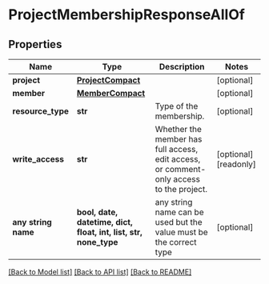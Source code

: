 # ProjectMembershipResponseAllOf


## Properties
Name | Type | Description | Notes
------------ | ------------- | ------------- | -------------
**project** | [**ProjectCompact**](ProjectCompact.md) |  | [optional] 
**member** | [**MemberCompact**](MemberCompact.md) |  | [optional] 
**resource_type** | **str** | Type of the membership. | [optional] 
**write_access** | **str** | Whether the member has full access, edit access, or comment-only access to the project. | [optional] [readonly] 
**any string name** | **bool, date, datetime, dict, float, int, list, str, none_type** | any string name can be used but the value must be the correct type | [optional]

[[Back to Model list]](../README.md#documentation-for-models) [[Back to API list]](../README.md#documentation-for-api-endpoints) [[Back to README]](../README.md)


